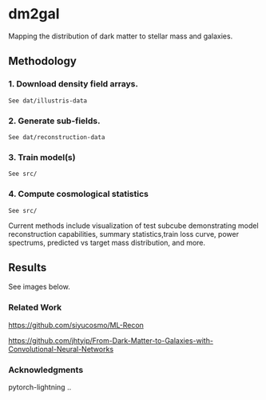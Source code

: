 # dm2gal


Mapping the distribution of dark matter to stellar mass and galaxies. 


## Methodology

### 1. Download density field arrays. 
	See dat/illustris-data

### 2. Generate sub-fields.
	See dat/reconstruction-data

### 3. Train model(s) 
	See src/

### 4. Compute cosmological statistics
	See src/


Current methods include visualization of test subcube demonstrating model reconstruction capabilities, summary statistics,train loss curve, power spectrums, predicted vs target mass distribution, and more. 



## Results

See images below.


### Related Work

https://github.com/siyucosmo/ML-Recon

https://github.com/jhtyip/From-Dark-Matter-to-Galaxies-with-Convolutional-Neural-Networks


### Acknowledgments
pytorch-lightning 
..

